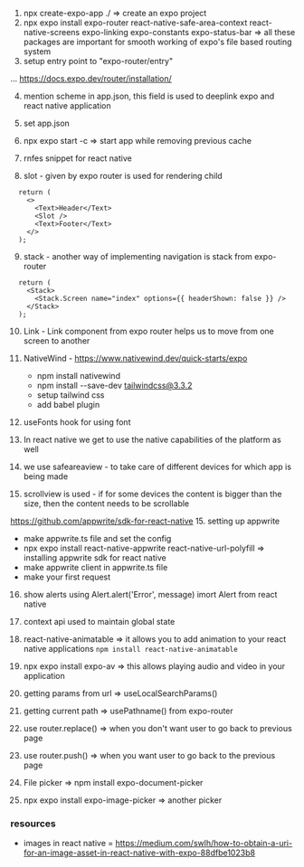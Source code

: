 1. npx create-expo-app ./  => create an expo project
2. npx expo install expo-router react-native-safe-area-context react-native-screens expo-linking expo-constants expo-status-bar  => all these packages are important for smooth working of expo's file based routing system
3. setup entry point to "expo-router/entry"

... https://docs.expo.dev/router/installation/

4. mention scheme in app.json, this field is used to deeplink expo and react native application
5. set app.json
6. npx expo start -c  => start app while removing previous cache

7. rnfes snippet for react native

8. slot - given by expo router is used for rendering child
```
  return (
    <>
      <Text>Header</Text>
      <Slot />
      <Text>Footer</Text>
    </>
  );
```
9. stack - another way of implementing navigation is stack from expo-router
```
  return (
    <Stack>
      <Stack.Screen name="index" options={{ headerShown: false }} />
    </Stack>
  );
```
10. Link - Link component from expo router helps us to move from one screen to another
11. NativeWind - https://www.nativewind.dev/quick-starts/expo
    - npm install nativewind
    - npm install --save-dev tailwindcss@3.3.2
    - setup tailwind css 
    - add babel plugin

12. useFonts hook for using font

13. In react native we get to use the native capabilities of the platform as well

14. we use safeareaview - to take care of different devices for which app is being made
14. scrollview is used - if for some devices the content is bigger than the size, then the content needs to be scrollable

https://github.com/appwrite/sdk-for-react-native
15. setting up appwrite 
  - make appwrite.ts file and set the config
  - npx expo install react-native-appwrite react-native-url-polyfill => installing appwrite sdk for react native
  - make appwrite client in appwrite.ts file 
  - make your first request

16. show alerts using Alert.alert('Error', message) imort Alert from react native

17. context api used to maintain global state 

18. react-native-animatable => it allows you to add animation to your react native applications   `npm install react-native-animatable`

19. npx expo install expo-av => this allows playing audio and video in your application

20. getting params from url => useLocalSearchParams()
21. getting current path => usePathname()   from expo-router


22.  use router.replace() => when you don't want user to go back to previous page
23. use router.push() => when you want user to go back to the previous page

24. File picker => npm install expo-document-picker 

25. npx expo install expo-image-picker => another picker

### resources

- images in react native = https://medium.com/swlh/how-to-obtain-a-uri-for-an-image-asset-in-react-native-with-expo-88dfbe1023b8